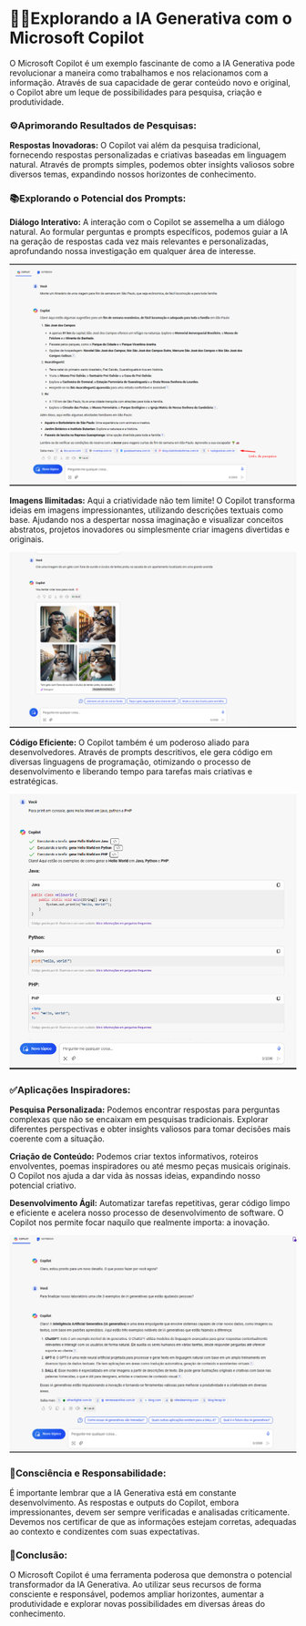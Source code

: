 # 🕵️‍♀️**Explorando a IA Generativa com o Microsoft Copilot**

O Microsoft Copilot é um exemplo fascinante de como a IA Generativa pode revolucionar a maneira como trabalhamos e nos relacionamos com a informação. Através de sua capacidade de gerar conteúdo novo e original, o Copilot abre um leque de possibilidades para pesquisa, criação e produtividade.

### ⚙️Aprimorando Resultados de Pesquisas:

**Respostas Inovadoras:** O Copilot vai além da pesquisa tradicional, fornecendo respostas personalizadas e criativas baseadas em linguagem natural. Através de prompts simples, podemos obter insights valiosos sobre diversos temas, expandindo nossos horizontes de conhecimento.

### 📚Explorando o Potencial dos Prompts:

**Diálogo Interativo:** A interação com o Copilot se assemelha a um diálogo natural. Ao formular perguntas e prompts específicos, podemos guiar a IA na geração de respostas cada vez mais relevantes e personalizadas, aprofundando nossa investigação em qualquer área de interesse.

<p>

<div align="center">
 <img src="https://github.com/LohSilva/Lab_IAGenerative/blob/main/outputs/prompt_text.png" width="600" />
</div>

</p>

**Imagens Ilimitadas:** Aqui a criatividade não tem limite! O Copilot transforma ideias em imagens impressionantes, utilizando descrições textuais como base. Ajudando nos a despertar nossa imaginação e visualizar conceitos abstratos, projetos inovadores ou simplesmente criar imagens divertidas e originais.

<p>

<div align="center">
 <img src="https://github.com/LohSilva/Lab_IAGenerative/blob/main/outputs/prompt_image.png" width="600" />
</div>

</p>

**Código Eficiente:** O Copilot também é um poderoso aliado para desenvolvedores. Através de prompts descritivos, ele gera código em diversas linguagens de programação, otimizando o processo de desenvolvimento e liberando tempo para tarefas mais criativas e estratégicas.

<p>

<div align="center">
 <img src="https://github.com/LohSilva/Lab_IAGenerative/blob/main/outputs/prompt_codigo.png" width="600" />
</div>

</p>

### ✅Aplicações Inspiradores:

**Pesquisa Personalizada:** Podemos encontrar respostas para perguntas complexas que não se encaixam em pesquisas tradicionais. Explorar diferentes perspectivas e obter insights valiosos para tomar decisões mais coerente com a situação.

**Criação de Conteúdo:** Podemos criar textos informativos, roteiros envolventes, poemas inspiradores ou até mesmo peças musicais originais. O Copilot nos ajuda a dar vida às nossas ideias, expandindo nosso potencial criativo.

**Desenvolvimento Ágil:** Automatizar tarefas repetitivas, gerar código limpo e eficiente e acelera nosso processo de desenvolvimento de software. O Copilot nos permite focar naquilo que realmente importa: a inovação.

<p>

<div align="center">
 <img src="https://github.com/LohSilva/Lab_IAGenerative/blob/main/outputs/bonus.png" width="600" />
</div>

</p>

### 📌Consciência e Responsabilidade:

É importante lembrar que a IA Generativa está em constante desenvolvimento. As respostas e outputs do Copilot, embora impressionantes, devem ser sempre verificadas e analisadas criticamente. Devemos nos certificar de que as informações estejam corretas, adequadas ao contexto e condizentes com suas expectativas.


### 🚀Conclusão:

O Microsoft Copilot é uma ferramenta poderosa que demonstra o potencial transformador da IA Generativa. Ao utilizar seus recursos de forma consciente e responsável, podemos ampliar horizontes, aumentar a produtividade e explorar novas possibilidades em diversas áreas do conhecimento.
